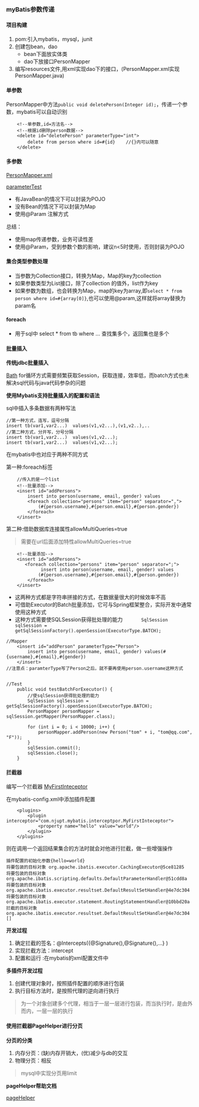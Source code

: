 ### myBatis参数传递

#### 项目构建
1. pom:引入mybatis，mysql，junit
2. 创建包bean，dao
   - bean下面放实体类
   - dao下放接口PersonMapper
3. 编写resources文件,用xml实现dao下的接口，(PersonMapper.xml实现PersonMapper.java)

#### 单参数
PersonMapper中方法`public void deletePerson(Integer id);`，传递一个参数，mybatis可以自动识别
```
    <!--单参数,id=方法名-->
    <!--根据id删除person数据-->
    <delete id="deletePerson" parameterType="int">
        delete from person where id=#{id}    //{}内可以随意
    </delete>
```

#### 多参数
[PersonMapper.xml](src/main/resources/mybatis/PersonMapper.xml)

[parameterTest](src/test/java/parameterTest.java)

- 有JavaBean的情况下可以封装为POJO
- 没有Bean的情况下可以封装为Map
- 使用@Param 注解方式

总结：
- 使用map传递参数，业务可读性差
- 使用@Param，受到参数个数的影响，建议n<5时使用，否则封装为POJO

#### 集合类型参数处理
- 当参数为Collection接口，转换为Map，Map的key为collection
- 如果参数类型为List接口，除了collection 的值外，list作为key
- 如果参数为数组，也会转换为Map，map的key为array,即`select * from person where id=#{array[0]}`,也可以使用@param,这样就将array替换为param名

#### foreach
- 用于sql中 select * from tb where ...  查找集多个，返回集也是多个

#### 批量插入
**传统jdbc批量插入**

[Bath](src/test/java/BathTest1.java)
for循环方式需要频繁获取Session，获取连接，效率低，而batch方式也未解决sql代码与java代码参杂的问题

**使用Mybatis支持批量插入的配置和语法**

sql中插入多条数据有两种写法
```
//第一种方式，连写，逗号分隔
insert tb(var1,var2...)  values(v1,v2...),(v1,v2..),..
//第二种方式，分开写，分号分隔
insert tb(var1,var2...)  values(v1,v2...);
insert tb(var1,var2...)  values(v1,v2...);
```
在mybatis中也对应于两种不同方式

第一种:foreach标签
```
    //传入的是一个list
    <!--批量添加-->
    <insert id="addPersons">
        insert into person(username, email, gender) values
        <foreach collection="persons" item="person" separator=",">
            (#{person.username},#{person.email},#{person.gender})
        </foreach>
    </insert>
```
第二种:借助数据库连接属性allowMultiQueries=true
> 需要在url后面添加特性allowMultiQueries=true
```
    <!--批量添加-->
    <insert id="addPersons">
       <foreach collection="persons" item="person" separator=";">
             insert into person(username, email, gender) values   
            (#{person.username},#{person.email},#{person.gender})
        </foreach>
    </insert>
```

- 这两种方式都是字符串拼接的方式，在数据量很大的时候效率不高
- 可借助Executor的Batch批量添加，它可与Spring框架整合，实际开发中通常使用这种方式
- 这种方式需要使SQLSession获得批处理的能力`        SqlSession sqlSession = getSqlSessionFactory().openSession(ExecutorType.BATCH); `

```
//Mapper
    <insert id="addPerson" parameterType="Person">
        insert into person(username, email, gender) values(#{username},#{email},#{gender})
    </insert>
//注意点：paramterType写了Person之后，就不要再使用person.username这种方式


//Test
    public void testBatchForExecutor() {
        //使sqlSession获得批处理的能力
        SqlSession sqlSession = getSqlSessionFactory().openSession(ExecutorType.BATCH);
        PersonMapper personMapper = sqlSession.getMapper(PersonMapper.class);

        for (int i = 0; i < 10000; i++) {
            personMapper.addPerson(new Person("tom" + i, "tom@qq.com", "F"));
        }
        sqlSession.commit();
        sqlSession.close();
    }
```

#### 拦截器
编写一个拦截器
[MyFirstInteceptor](src/main/java/com/njupt/mybatis/interceptpor/MyFirstInteceptor.java)

在mybatis-config.xml中添加插件配置
```
    <plugins>
        <plugin interceptor="com.njupt.mybatis.interceptpor.MyFirstInteceptor">
            <property name="hello" value="world"/>
        </plugin>
    </plugins>
```
则在调用一个返回结果集合的方法时就会对他进行拦截，做一些增强操作
```
插件配置的初始化参数{hello=world}
将要包装的目标对象 org.apache.ibatis.executor.CachingExecutor@5ce81285
将要包装的目标对象 org.apache.ibatis.scripting.defaults.DefaultParameterHandler@51cdd8a
将要包装的目标对象 org.apache.ibatis.executor.resultset.DefaultResultSetHandler@4e7dc304
将要包装的目标对象 org.apache.ibatis.executor.statement.RoutingStatementHandler@10bbd20a
拦截的目标对象  org.apache.ibatis.executor.resultset.DefaultResultSetHandler@4e7dc304
[]
```

**开发过程**
1. 确定拦截的签名：@Intercepts({@Signature(),@Signature(),...}  )
2. 实现拦截方法：intercept
3. 配置和运行  :在mybatis的xml配置文件中

**多插件开发过程**
1. 创建代理对象时，按照插件配置的顺序进行包装
2. 执行目标方法时，是按照代理的逆向进行执行
> 为一个对象创建多个代理，相当于一层一层进行包装，而当执行时，是由外而内，一层一层的执行

#### 使用拦截器PageHelper进行分页
**分页的分类**
1. 内存分页：(缺)内存开销大，(优)减少与db的交互
2. 物理分页：相反
> mysql中实现分页用limit

**pageHelper帮助文档**

[pageHelper](https://github.com/pagehelper/Mybatis-PageHelper)








